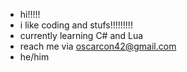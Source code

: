 - hi!!!!!
- i like coding and stufs!!!!!!!!!
- currently learning C# and Lua
- reach me via oscarcon42@gmail.com
- he/him

<!---
osceycon128/osceycon128 is a ✨ special ✨ repository because its `README.md` (this file) appears on your GitHub profile.
You can click the Preview link to take a look at your changes.
--->
